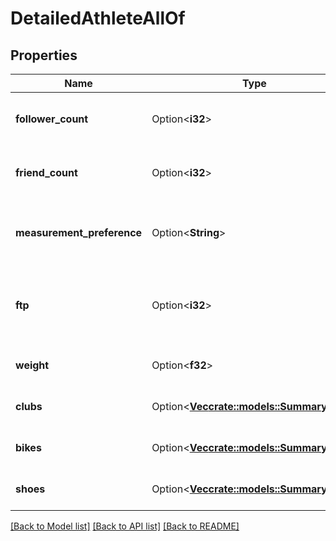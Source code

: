# DetailedAthleteAllOf

## Properties

Name | Type | Description | Notes
------------ | ------------- | ------------- | -------------
**follower_count** | Option<**i32**> | The athlete's follower count. | [optional]
**friend_count** | Option<**i32**> | The athlete's friend count. | [optional]
**measurement_preference** | Option<**String**> | The athlete's preferred unit system. | [optional]
**ftp** | Option<**i32**> | The athlete's FTP (Functional Threshold Power). | [optional]
**weight** | Option<**f32**> | The athlete's weight. | [optional]
**clubs** | Option<[**Vec<crate::models::SummaryClub>**](SummaryClub.md)> | The athlete's clubs. | [optional]
**bikes** | Option<[**Vec<crate::models::SummaryGear>**](SummaryGear.md)> | The athlete's bikes. | [optional]
**shoes** | Option<[**Vec<crate::models::SummaryGear>**](SummaryGear.md)> | The athlete's shoes. | [optional]

[[Back to Model list]](../README.md#documentation-for-models) [[Back to API list]](../README.md#documentation-for-api-endpoints) [[Back to README]](../README.md)


